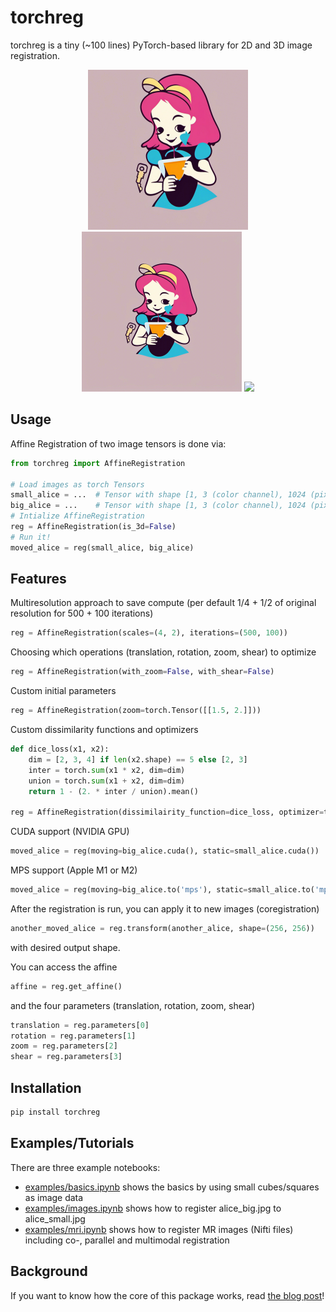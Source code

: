 # torchreg

torchreg is a tiny (~100 lines) PyTorch-based library for 2D and 3D image registration.

<p float="left", align="center">
<img src="https://github.com/codingfisch/torchreg/blob/main/examples/alice_big.jpg" width="256"/>
<img src="https://github.com/codingfisch/torchreg/blob/main/examples/alice_small.jpg" width="256"/>
<img src="https://github.com/codingfisch/torchreg/assets/55840648/ddc495fb-f5be-4bba-a8ab-c474a85a34ff" width="256"/>
</p>

## Usage
Affine Registration of two image tensors is done via:
```python
from torchreg import AffineRegistration

# Load images as torch Tensors
small_alice = ...  # Tensor with shape [1, 3 (color channel), 1024 (pixel), 1024 (pixel)]
big_alice = ...    # Tensor with shape [1, 3 (color channel), 1024 (pixel), 1024 (pixel)]
# Intialize AffineRegistration
reg = AffineRegistration(is_3d=False)
# Run it!
moved_alice = reg(small_alice, big_alice)
```

## Features

Multiresolution approach to save compute (per default 1/4 + 1/2 of original resolution for 500 + 100 iterations)
```python
reg = AffineRegistration(scales=(4, 2), iterations=(500, 100))
```
Choosing which operations (translation, rotation, zoom, shear) to optimize
```python
reg = AffineRegistration(with_zoom=False, with_shear=False)
```
Custom initial parameters
```python
reg = AffineRegistration(zoom=torch.Tensor([[1.5, 2.]]))
```
Custom dissimilarity functions and optimizers
```python
def dice_loss(x1, x2):
    dim = [2, 3, 4] if len(x2.shape) == 5 else [2, 3]
    inter = torch.sum(x1 * x2, dim=dim)
    union = torch.sum(x1 + x2, dim=dim)
    return 1 - (2. * inter / union).mean()

reg = AffineRegistration(dissimilairity_function=dice_loss, optimizer=torch.optim.Adam)
```
CUDA support (NVIDIA GPU)
```python
moved_alice = reg(moving=big_alice.cuda(), static=small_alice.cuda())
```
MPS support (Apple M1 or M2)
```python
moved_alice = reg(moving=big_alice.to('mps'), static=small_alice.to('mps'))
```

After the registration is run, you can apply it to new images (coregistration)
```python
another_moved_alice = reg.transform(another_alice, shape=(256, 256))
```
with desired output shape.

You can access the affine
```python
affine = reg.get_affine()
```
and the four parameters (translation, rotation, zoom, shear)
```python
translation = reg.parameters[0]
rotation = reg.parameters[1]
zoom = reg.parameters[2]
shear = reg.parameters[3]
```

## Installation
```bash
pip install torchreg
```

## Examples/Tutorials

There are three example notebooks:

- [examples/basics.ipynb](https://github.com/codingfisch/torchreg/blob/main/examples/basic.ipynb) shows the basics by using small cubes/squares as image data
- [examples/images.ipynb](https://github.com/codingfisch/torchreg/blob/main/examples/image.ipynb) shows how to register alice_big.jpg to alice_small.jpg
- [examples/mri.ipynb](https://github.com/codingfisch/torchreg/blob/main/examples/mri.ipynb) shows how to register MR images (Nifti files) including co-, parallel and multimodal registration

## Background

If you want to know how the core of this package works, read [the blog post]()!
